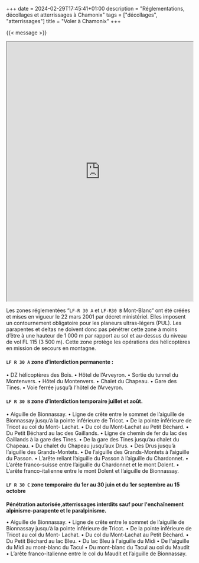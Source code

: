 +++
date = 2024-02-29T17:45:41+01:00
description = "Réglementations, décollages et atterrissages à Chamonix"
tags = ["décollages", "atterrissages"]
title = "Voler à Chamonix"
+++

{{< message >}}

<iframe src="https://www.google.com/maps/d/embed?mid=1-0Whus2Wcv1AKGSwtqlEk9feJ2LHei8&ehbc=2E312F" width="100%" height="700"></iframe>


<br/>


Les zones réglementées “`LF-R 30 A` et `LF-R30 B` Mont-Blanc“ ont été créées et mises en vigueur le 22 mars 2001 par décret ministériel. Elles imposent un contournement obligatoire pour les planeurs ultras-légers (PUL). Les parapentes et deltas ne doivent donc pas pénétrer cette zone à moins d’être à une hauteur de 1 000 m par rapport au sol et au-dessus du niveau de vol FL 115 (3 500 m).
Cette zone protège les opérations des hélicoptères en mission de secours en montagne.

#### `LF R 30 A` zone d’interdiction permanente :

• DZ hélicoptères des Bois.
• Hôtel de l’Arveyron.
• Sortie du tunnel du Montenvers.
• Hôtel du Montenvers.
• Chalet du Chapeau.
• Gare des Tines.
• Voie ferrée jusqu’à l’hôtel de l’Arveyron.

#### `LF R 30 B` zone d’interdiction temporaire juillet et août.
 
• Aiguille de Bionnassay.
• Ligne de crête entre le sommet de l’aiguille de Bionnassay jusqu’à la pointe inférieure de Tricot.
• De la pointe inférieure de Tricot au col du Mont- Lachat.
• Du col du Mont-Lachat au Petit Béchard.
• Du Petit Béchard au lac des Gaillands.
• Ligne de chemin de fer du lac des Gaillands à la gare des Tines.
• De la gare des Tines jusqu’au chalet du Chapeau.
• Du chalet du Chapeau jusqu’aux Drus.
• Des Drus jusqu’à l’aiguille des Grands-Montets.
• De l’aiguille des Grands-Montets à l’aiguille du Passon.
• L’arête reliant l’aiguille du Passon à l’aiguille du Chardonnet.
• L’arête franco-suisse entre l’aiguille du Chardonnet et le mont Dolent.
• L’arête franco-italienne entre le mont Dolent et l’aiguille de Bionnassay.

#### `LF R 30 C` zone temporaire du 1er au 30 juin et du 1er septembre au 15 octobre

**Pénétration autorisée,atterrissages interdits sauf pour l'enchaînement alpinisme-parapente et le paralpinisme.**

• Aiguille de Bionnassay.
• Ligne de crête entre le sommet de l’aiguille de Bionnassay jusqu’à la pointe inférieure de Tricot.
• De la pointe inférieure de Tricot au col du Mont- Lachat.
• Du col du Mont-Lachat au Petit Béchard.
• Du Petit Béchard au lac Bleu.
• Du lac Bleu à l'aiguille du Midi
• De l'aiguille du Midi au mont-blanc du Tacul
• Du mont-blanc du Tacul au col du Maudit
• L’arête franco-italienne entre le col du Maudit et l’aiguille de Bionnassay.


